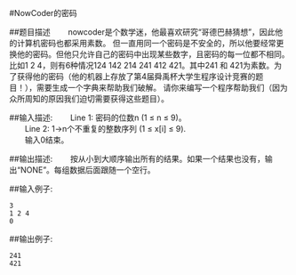 #NowCoder的密码

##题目描述
　　nowcoder是个数学迷，他最喜欢研究“哥德巴赫猜想”，因此他的计算机密码也都采用素数。 但一直用同一个密码是不安全的，所以他要经常更换他的密码。但他只允许自己的密码中出现某些数字，且密码的每一位都不相同。比如1 2 4，则有6种情况124 142 214 241 412 421。其中241 和 421为素数。为了获得他的密码（他的机器上存放了第4届舜禹杯大学生程序设计竞赛的题目！），需要生成一个字典来帮助我们破解。 请你来编写一个程序帮助我们（因为众所周知的原因我们迫切需要获得这些题目）。

##输入描述:
　　Line 1: 密码的位数n (1 ≤ n ≤ 9)。<br>
　　Line 2: 1->n个不重复的整数序列 (1 ≤ x[i] ≤ 9).<br>
　　输入0结束。

##输出描述:
　　按从小到大顺序输出所有的结果。如果一个结果也没有，输出“NONE”。每组数据后面跟随一个空行。

##输入例子:
```
3
1 2 4
0
```

##输出例子:
```
241
421
```